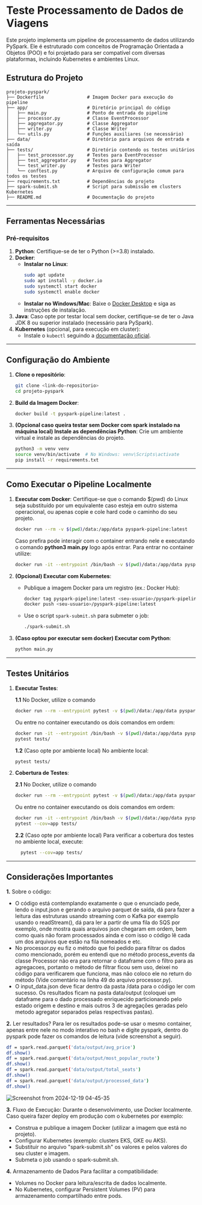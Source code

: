 # Teste Processamento de Dados de Viagens

Este projeto implementa um pipeline de processamento de dados utilizando PySpark. Ele é estruturado com conceitos de Programação Orientada a Objetos (POO) e foi projetado para ser compatível com diversas plataformas, incluindo Kubernetes e ambientes Linux.

## Estrutura do Projeto

```
projeto-pyspark/
├── Dockerfile                # Imagem Docker para execução do pipeline
├── app/                      # Diretório principal do código
│   ├── main.py               # Ponto de entrada do pipeline
│   ├── processor.py          # Classe EventProcessor
│   ├── aggregator.py         # Classe Aggregator
│   ├── writer.py             # Classe Writer
│   └── utils.py              # Funções auxiliares (se necessário)
├── data/                     # Diretório para arquivos de entrada e saída
├── tests/                    # Diretório contendo os testes unitários
│   ├── test_processor.py     # Testes para EventProcessor
│   ├── test_aggregator.py    # Testes para Aggregator
│   └── test_writer.py        # Testes para Writer
│   └── conftest.py           # Arquivo de configuração comum para todos os testes
├── requirements.txt          # Dependências do projeto
├── spark-submit.sh           # Script para submissão em clusters Kubernetes
├── README.md                 # Documentação do projeto
```

---

## Ferramentas Necessárias

### Pré-requisitos
1. **Python**: Certifique-se de ter o Python (>=3.8) instalado.
2. **Docker**:
   - **Instalar no Linux**:
     ```bash
     sudo apt update
     sudo apt install -y docker.io
     sudo systemctl start docker
     sudo systemctl enable docker
     ```
   - **Instalar no Windows/Mac**: Baixe o [Docker Desktop](https://www.docker.com/products/docker-desktop) e siga as instruções de instalação.
3. **Java**: Caso opte por testar local sem docker, certifique-se de ter o Java JDK 8 ou superior instalado (necessário para PySpark).
4. **Kubernetes** (opcional, para execução em cluster):
   - Instale o `kubectl` seguindo a [documentação oficial](https://kubernetes.io/docs/tasks/tools/).

---

## Configuração do Ambiente

1. **Clone o repositório**:
   ```bash
   git clone <link-do-repositorio>
   cd projeto-pyspark
   ```

2. **Build da Imagem Docker**:
   ```bash
   docker build -t pyspark-pipeline:latest .
   ```

3. **(Opcional caso queira testar sem Docker com spark instalado na máquina local) Instale as dependências Python**:
   Crie um ambiente virtual e instale as dependências do projeto.
   ```bash
   python3 -m venv venv
   source venv/bin/activate  # No Windows: venv\Scripts\activate
   pip install -r requirements.txt
   ```

---

## Como Executar o Pipeline Localmente

1. **Executar com Docker**:
   Certifique-se que o comando $(pwd) do Linux seja substituído por um equivalente caso esteja em outro sistema operacional, ou apenas copie e cole hard code o caminho do seu projeto.
   ```bash
   docker run --rm -v $(pwd)/data:/app/data pyspark-pipeline:latest
   ```
   Caso prefira pode interagir com o container entrando nele e executando o comando **python3 main.py** logo após entrar. Para entrar no container utilize:
   ```bash
   docker run -it --entrypoint /bin/bash -v $(pwd)/data:/app/data pyspark-pipeline:latest
   ```
   
2. **(Opcional) Executar com Kubernetes**:
   - Publique a imagem Docker para um registro (ex.: Docker Hub):
     ```bash
     docker tag pyspark-pipeline:latest <seu-usuario>/pyspark-pipeline:latest
     docker push <seu-usuario>/pyspark-pipeline:latest
     ```
   - Use o script `spark-submit.sh` para submeter o job:
     ```bash
     ./spark-submit.sh
     ```

3. **(Caso optou por executar sem docker) Executar com Python**:
   ```bash
   python main.py
   ```

---

## Testes Unitários

1. **Executar Testes**:
   
    **1.1** No Docker, utilize o comando
   ```bash
   docker run --rm --entrypoint pytest -v $(pwd)/data:/app/data pyspark-pipeline:latest tests/
   ```
   Ou entre no container executando os dois comandos em ordem:
     ```bash
     docker run -it --entrypoint /bin/bash -v $(pwd)/data:/app/data pyspark-pipeline:latest
     pytest tests/
     ```
   **1.2** (Caso opte por ambiente local) No ambiente local:
     ```bash
     pytest tests/
     ```

2. **Cobertura de Testes**:
   
    **2.1** No Docker, utilize o comando
   ```bash
   docker run --rm --entrypoint pytest -v $(pwd)/data:/app/data pyspark-pipeline:latest --cov=app tests/
   ```
   Ou entre no container executando os dois comandos em ordem:
     ```bash
     docker run -it --entrypoint /bin/bash -v $(pwd)/data:/app/data pyspark-pipeline:latest
     pytest --cov=app tests/
     ```
   **2.2** (Caso opte por ambiente local) Para verificar a cobertura dos testes no ambiente local, execute:
      ```bash
        pytest --cov=app tests/
      ```

---

## Considerações Importantes

**1.** Sobre o código:

- O código está contemplando exatamente o que o enunciado pede, lendo o input.json e gerando o arquivo parquet de saída, dá para fazer a leitura das estruturas usando streaming com o Kafka por exemplo usando o readStream(), dá para ler a partir de uma fila do SQS por exemplo, onde mostra quais arquivos json chegaram em ordem, bem como quais não foram processados ainda e com isso o código lê cada um dos arquivos que estão na fila nomeados e etc.
- No processor.py eu fiz o método que foi pedido para filtrar os dados como mencionado, porém eu entendi que no método process_events da classe Processor não era para retornar o dataframe com o filtro para as agregacoes, portanto o método de filtrar ficou sem uso, deixei no código para verificarem que funciona, mas não coloco ele no return do método (Vide comentário na linha 49 do arquivo processor.py).
- O input_data.json deve ficar dentro da pasta /data para o código ler com sucesso. Os resultados ficam na pasta data/output (coloquei um dataframe para o dado processado enriquecido particionando pelo estado origem e destino e mais outros 3 de agregações geradas pelo metodo agregator separados pelas respectivas pastas).

**2.** Ler resultados?
Para ler os resultados pode-se usar o mesmo container, apenas entre nele no modo interativo no bash e digite pyspark, dentro do pyspark pode fazer os comandos de  leitura (vide screenshot a seguir).
 ```bash
 df = spark.read.parquet('data/output/avg_price')
 df.show()
 df = spark.read.parquet('data/output/most_popular_route')
 df.show()
 df = spark.read.parquet('data/output/total_seats')
 df.show()
 df = spark.read.parquet('data/output/processed_data')
 df.show()
 ```

![Screenshot from 2024-12-19 04-45-35](https://github.com/user-attachments/assets/eb2f5167-5a29-475f-81da-6f0c3e1d9330)


**3.** Fluxo de Execução:
Durante o desenvolvimento, use Docker localmente.
Caso queira fazer deploy em produção com o kubernetes por exemplo:
- Construa e publique a imagem Docker (utilizar a imagem que está no projeto).
- Configurar Kubernetes (exemplo: clusters EKS, GKE ou AKS).
- Substituir no arquivo "spark-submit.sh" os valores <kubernetes-api-url> e <docker-image-url> pelos valores do seu cluster e imagem.
- Submeta o job usando o spark-submit.sh.

**4.** Armazenamento de Dados Para facilitar a compatibilidade:

- Volumes no Docker para leitura/escrita de dados localmente.
- No Kubernetes, configurar Persistent Volumes (PV) para armazenamento compartilhado entre pods.
